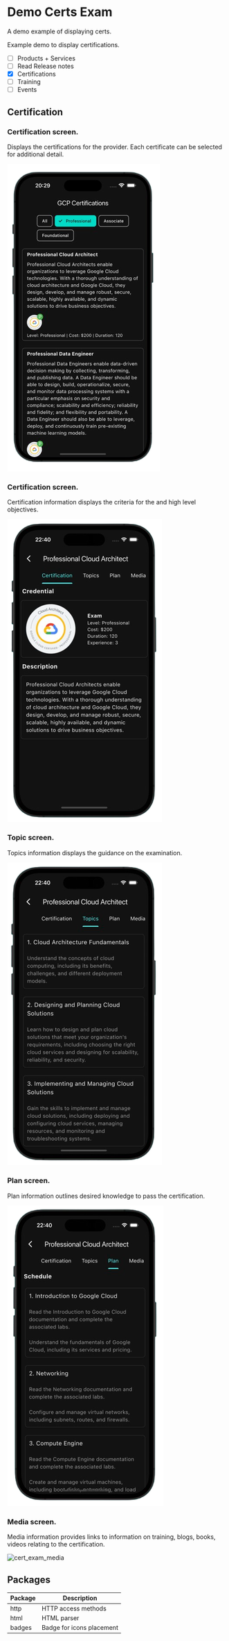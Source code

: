 # Demo Certs Exam

A demo example of displaying certs.

Example demo to display certifications.

- [ ] Products + Services
- [ ] Read Release notes
- [x] Certifications
- [ ] Training
- [ ] Events

## Certification

### Certification screen.

Displays the certifications for the provider. Each certificate can be selected for additional detail.

![cert_exam_main](https://github.com/rosera/demo_certs_exam/blob/main/screenshots/cert_exam_main.png "Mobile App")

### Certification screen.

Certification information displays the criteria for the and high level objectives.

![cert_exam_cert](https://github.com/rosera/demo_certs_exam/blob/main/screenshots/cert_exam_cert.png "Mobile App")

### Topic screen.

Topics information displays the guidance on the examination. 

![cert_exam_topics](https://github.com/rosera/demo_certs_exam/blob/main/screenshots/cert_exam_topics.png "Mobile App")

### Plan screen.

Plan information outlines desired knowledge to pass the certification.

![cert_exam_plan](https://github.com/rosera/demo_certs_exam/blob/main/screenshots/cert_exam_plan.png "Mobile App")


### Media screen.

Media information provides links to information on training, blogs, books, videos relating to the certification.

![cert_exam_media](https://github.com/rosera/demo_certs_exam/blob/main/screenshots/cert_exam_media.png "Mobile App")

## Packages

| Package                  | Description               |
|--------------------------|---------------------------|
| http                     | HTTP access methods       |
| html                     | HTML parser               |
| badges                   | Badge for icons placement |